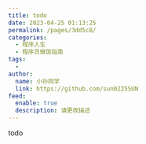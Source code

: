 ```yaml
---
title: todo
date: 2023-04-25 01:13:25
permalink: /pages/3dd5c8/
categories:
  - 程序人生
  - 程序员做饭指南
tags:
  - 
author: 
  name: 小孙同学
  link: https://github.com/sun0225SUN
feed: 
  enable: true
  description: 请更改描述
---
```


todo